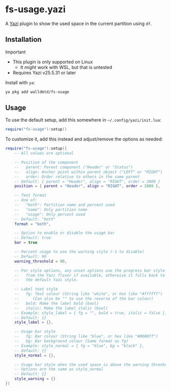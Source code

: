 # fs-usage.yazi

A [Yazi](https://github.com/sxyazi/yazi) plugin to show the used space in the current partition using `df`.

## Installation

> [!IMPORTANT]
> - This plugin is only supported on Linux
>   - It *might* work with WSL, but that is untested
> - Requires Yazi v25.5.31 or later

Install with `ya`:

```sh
ya pkg add walldmtd/fs-usage
```

## Usage

To use the default setup, add this somewhere in `~/.config/yazi/init.lua`:

```lua
require("fs-usage"):setup()
```

To customize it, add this instead and adjust/remove the options as needed:

```lua
require("fs-usage"):setup({
    -- All values are optional

    -- Position of the component
    --   parent: Parent component ("Header" or "Status")
    --   align: Anchor point within parent object ("LEFT" or "RIGHT")
    --   order: Order relative to others in the same parent
    -- Default: { parent = "Header", align = "RIGHT", order = 2000 }
    position = { parent = "Header", align = "RIGHT", order = 2000 },

    -- Text format
    -- One of:
    --   "both": Partition name and percent used
    --   "name": Only partition name
    --   "usage": Only percent used
    -- Default: "both"
    format = "both",

    -- Option to enable or disable the usage bar
    -- Default: true
    bar = true

    -- Percent usage to use the warning style (-1 to disable)
    -- Default: 90
    warning_threshold = 90,

    -- For style options, any unset options use the progress bar style
    --   from the Yazi flavor if available, otherwise it falls back to
    --   the default Yazi style.

    -- Label text style
    --   fg: Text colour (String like "white", or hex like "#ffffff")
    --      (Can also be "" to use the reverse of the bar colour)
    --   bold: Make the label bold (bool)
    --   italic: Make the label italic (bool)
    -- Example: style_label = { fg = "", bold = true, italic = false },
    -- Default: {}
    style_label = {},

    -- Usage bar style
    --   fg: Bar colour (String like "blue", or hex like "#0000ff")
    --   bg: Bar background colour (Same format as fg)
    -- Example: style_normal = { fg = "blue", bg = "black" },
    -- Default: {}
    style_normal = {},

    -- Usage bar style when the used space is above the warning threshold
    -- Options are the same as style_normal
    -- Default: {}
    style_warning = {}
})
```
